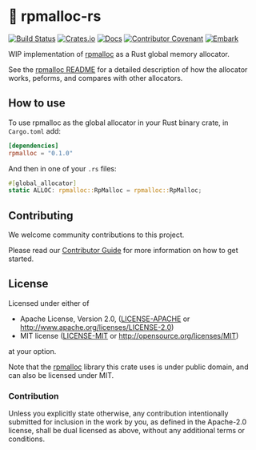 # 🛄 rpmalloc-rs

[![Build Status](https://github.com/EmbarkStudios/rpmalloc-rs/workflows/CI/badge.svg)](https://github.com/EmbarkStudios/rpmalloc-rs/actions?workflow=CI)
[![Crates.io](https://img.shields.io/crates/v/rpmalloc.svg)](https://crates.io/crates/rpmalloc)
[![Docs](https://docs.rs/rpmalloc/badge.svg)](https://docs.rs/rpmalloc)
[![Contributor Covenant](https://img.shields.io/badge/contributor%20covenant-v1.4%20adopted-ff69b4.svg)](CODE_OF_CONDUCT.md)
[![Embark](https://img.shields.io/badge/embark-open%20source-blueviolet.svg)](http://embark.dev)

WIP implementation of [rpmalloc](https://github.com/rampantpixels/rpmalloc) as a Rust global memory allocator.

See the [rpmalloc README](https://github.com/mjansson/rpmalloc/README.md) for a detailed description of how the allocator works, peforms, and compares with other allocators.

## How to use

To use rpmalloc as the global allocator in your Rust binary crate, in `Cargo.toml` add:

```toml
[dependencies]
rpmalloc = "0.1.0"
```

And then in one of your `.rs` files:

```rust
#[global_allocator]
static ALLOC: rpmalloc::RpMalloc = rpmalloc::RpMalloc;
```

## Contributing

We welcome community contributions to this project.

Please read our [Contributor Guide](CONTRIBUTING.md) for more information on how to get started.

## License

Licensed under either of

* Apache License, Version 2.0, ([LICENSE-APACHE](LICENSE-APACHE) or http://www.apache.org/licenses/LICENSE-2.0)
* MIT license ([LICENSE-MIT](LICENSE-MIT) or http://opensource.org/licenses/MIT)

at your option.

Note that the [rpmalloc](https://github.com/rampantpixels/rpmalloc) library this crate uses is under public domain, and can also be licensed under MIT.

### Contribution

Unless you explicitly state otherwise, any contribution intentionally submitted for inclusion in the work by you, as defined in the Apache-2.0 license, shall be dual licensed as above, without any additional terms or conditions.
